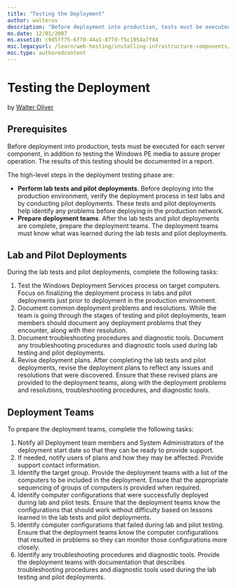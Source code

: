 ```yaml
---
title: "Testing the Deployment"
author: walterov
description: "Before deployment into production, tests must be executed for each server component, in addition to testing the Windows PE media to assure proper operation...."
ms.date: 12/01/2007
ms.assetid: c9d5ff75-6ff0-44a1-877d-f5c1954a7fd4
msc.legacyurl: /learn/web-hosting/installing-infrastructure-components/testing-the-deployment
msc.type: authoredcontent
---
```

Testing the Deployment
====================
by [Walter Oliver](https://github.com/walterov)

## Prerequisites

Before deployment into production, tests must be executed for each server component, in addition to testing the Windows PE media to assure proper operation. The results of this testing should be documented in a report.

The high-level steps in the deployment testing phase are:

- **Perform lab tests and pilot deployments**. Before deploying into the production environment, verify the deployment process in test labs and by conducting pilot deployments. These tests and pilot deployments help identify any problems before deploying in the production network.
- **Prepare deployment teams**. After the lab tests and pilot deployments are complete, prepare the deployment teams. The deployment teams must know what was learned during the lab tests and pilot deployments.

## Lab and Pilot Deployments

During the lab tests and pilot deployments, complete the following tasks:

1. Test the Windows Deployment Services process on target computers. Focus on finalizing the deployment process in labs and pilot deployments just prior to deployment in the production environment.
2. Document common deployment problems and resolutions. While the team is going through the stages of testing and pilot deployments, team members should document any deployment problems that they encounter, along with their resolution.
3. Document troubleshooting procedures and diagnostic tools. Document any troubleshooting procedures and diagnostic tools used during lab testing and pilot deployments.
4. Revise deployment plans. After completing the lab tests and pilot deployments, revise the deployment plans to reflect any issues and resolutions that were discovered. Ensure that these revised plans are provided to the deployment teams, along with the deployment problems and resolutions, troubleshooting procedures, and diagnostic tools.

## Deployment Teams

To prepare the deployment teams, complete the following tasks:

1. Notify all Deployment team members and System Administrators of the deployment start date so that they can be ready to provide support.
2. If needed, notify users of plans and how they may be affected. Provide support contact information.
3. Identify the target group. Provide the deployment teams with a list of the computers to be included in the deployment. Ensure that the appropriate sequencing of groups of computers is provided when required.
4. Identify computer configurations that were successfully deployed during lab and pilot tests. Ensure that the deployment teams know the configurations that should work without difficulty based on lessons learned in the lab tests and pilot deployments.
5. Identify computer configurations that failed during lab and pilot testing. Ensure that the deployment teams know the computer configurations that resulted in problems so they can monitor those configurations more closely.
6. Identify any troubleshooting procedures and diagnostic tools. Provide the deployment teams with documentation that describes troubleshooting procedures and diagnostic tools used during the lab testing and pilot deployments.

